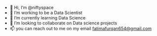 - 👋 Hi, I’m @niftyspace
- 👀 I’m working to be a Data Scientist
- 🌱 I’m currently learning Data Science
- 💞️ I’m looking to collaborate on Data science projects
- 📫 you can reach out to me on my email fatimafurqan654@gmail.com
